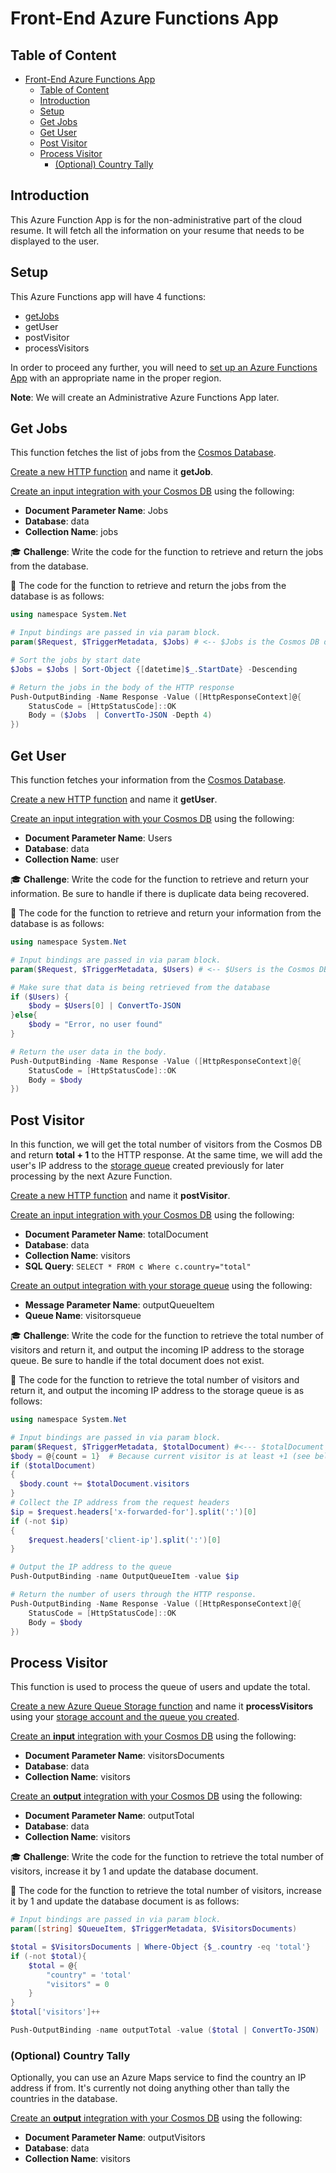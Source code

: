 # Front-End Azure Functions App

## Table of Content
- [Front-End Azure Functions App](#front-end-azure-functions-app)
  - [Table of Content](#table-of-content)
  - [Introduction](#introduction)
  - [Setup](#setup)
  - [Get Jobs](#get-jobs)
  - [Get User](#get-user)
  - [Post Visitor](#post-visitor)
  - [Process Visitor](#process-visitor)
    - [(Optional) Country Tally](#optional-country-tally)

## Introduction

This Azure Function App is for the non-administrative part of the cloud resume. It will fetch all the information on your resume that needs to be displayed to the user.

## Setup

This Azure Functions app will have 4 functions:
- [getJobs](#get-jobs)
- getUser
- postVisitor
- processVisitors

In order to proceed any further, you will need to [set up an Azure Functions App](./Azure-Functions_General-Operations.md#creating-an-azure-functions-app) with an appropriate name in the proper region.

**Note**: We will create an Administrative Azure Functions App later.

## Get Jobs
This function fetches the list of jobs from the [Cosmos Database](../CosmosDB/CosmosDBSetup.md).

[Create a new HTTP function](./Azure-Functions_General-Operations.md#creating-a-new-http-function) and name it **getJob**.

[Create an input integration with your Cosmos DB](./Azure-Functions_General-Operations.md#cosmosdb-integration) using the following:
- **Document Parameter Name**: Jobs
- **Database**: data
- **Collection Name**: jobs

:mortar_board: **Challenge**: Write the code for the function to retrieve and return the jobs from the database.

:key: The code for the function to retrieve and return the jobs from the database is as follows:

``` PowerShell
using namespace System.Net

# Input bindings are passed in via param block.
param($Request, $TriggerMetadata, $Jobs) # <-- $Jobs is the Cosmos DB data from the integration

# Sort the jobs by start date
$Jobs = $Jobs | Sort-Object {[datetime]$_.StartDate} -Descending

# Return the jobs in the body of the HTTP response
Push-OutputBinding -Name Response -Value ([HttpResponseContext]@{
    StatusCode = [HttpStatusCode]::OK
    Body = ($Jobs  | ConvertTo-JSON -Depth 4)
})
```

## Get User

This function fetches your information from the [Cosmos Database](../CosmosDB/CosmosDBSetup.md).

[Create a new HTTP function](./Azure-Functions_General-Operations.md#creating-a-new-http-function) and name it **getUser**.

[Create an input integration with your Cosmos DB](./Azure-Functions_General-Operations.md#cosmosdb-integration) using the following:
- **Document Parameter Name**: Users  
- **Database**: data
- **Collection Name**: user

:mortar_board: **Challenge**: Write the code for the function to retrieve and return your information. Be sure to handle if there is duplicate data being recovered.

:key: The code for the function to retrieve and return your information from the database is as follows:

``` PowerShell
using namespace System.Net

# Input bindings are passed in via param block.
param($Request, $TriggerMetadata, $Users) # <-- $Users is the Cosmos DB data from the integration

# Make sure that data is being retrieved from the database
if ($Users) {
    $body = $Users[0] | ConvertTo-JSON
}else{
    $body = "Error, no user found"
}

# Return the user data in the body.
Push-OutputBinding -Name Response -Value ([HttpResponseContext]@{
    StatusCode = [HttpStatusCode]::OK
    Body = $body
})
```

## Post Visitor

In this function, we will get the total number of visitors from the 
Cosmos DB and return **total + 1** to the HTTP response. At the same time, we will add the user's IP address to the [storage queue](../AzureStorage/AzureStorage.md#visitors-processing-queue) created previously for later processing by the next Azure Function.

[Create a new HTTP function](./Azure-Functions_General-Operations.md#creating-a-new-http-function) and name it **postVisitor**.

[Create an input integration with your Cosmos DB](./Azure-Functions_General-Operations.md#cosmosdb-integration) using the following:
- **Document Parameter Name**: totalDocument  
- **Database**: data
- **Collection Name**: visitors
- **SQL Query**: `SELECT * FROM c Where c.country="total"`

[Create an output integration with your storage queue](./Azure-Functions_General-Operations.md#storage-queue-integration) using the following:
- **Message Parameter Name**: outputQueueItem
- **Queue Name**: visitorsqueue

:mortar_board: **Challenge**: Write the code for the function to retrieve the total number of visitors and return it, and output the incoming IP address to the storage queue. Be sure to handle if the total document does not exist.

:key: The code for the function to retrieve the total number of visitors and return it, and output the incoming IP address to the storage queue is as follows:

``` PowerShell
using namespace System.Net

# Input bindings are passed in via param block.
param($Request, $TriggerMetadata, $totalDocument) #<--- $totalDocument is retrieved from the database
$body = @{count = 1}  # Because current visitor is at least +1 (see below)
if ($totalDocument)
{
  $body.count += $totalDocument.visitors
}
# Collect the IP address from the request headers
$ip = $request.headers['x-forwarded-for'].split(':')[0]
if (-not $ip)
{
    $request.headers['client-ip'].split(':')[0]
}

# Output the IP address to the queue
Push-OutputBinding -name OutputQueueItem -value $ip

# Return the number of users through the HTTP response.
Push-OutputBinding -Name Response -Value ([HttpResponseContext]@{
    StatusCode = [HttpStatusCode]::OK
    Body = $body
})
```

## Process Visitor

This function is used to process the queue of users and update the total.

[Create a new Azure Queue Storage function](./Azure-Functions_General-Operations.md#creating-a-new-azure-queue-storage-function) and name it **processVisitors** using your [storage account and the queue you created](../AzureStorage/AzureStorage.md).

[Create an **input** integration with your Cosmos DB](./Azure-Functions_General-Operations.md#cosmosdb-integration) using the following:
- **Document Parameter Name**: visitorsDocuments  
- **Database**: data
- **Collection Name**: visitors

[Create an **output** integration with your Cosmos DB](./Azure-Functions_General-Operations.md#cosmosdb-integration) using the following:
- **Document Parameter Name**: outputTotal  
- **Database**: data
- **Collection Name**: visitors

:mortar_board: **Challenge**: Write the code for the function to retrieve the total number of visitors, increase it by 1 and update the database document.

:key: The code for the function to retrieve the total number of visitors, increase it by 1 and update the database document is as follows:

``` PowerShell
# Input bindings are passed in via param block.
param([string] $QueueItem, $TriggerMetadata, $VisitorsDocuments)

$total = $VisitorsDocuments | Where-Object {$_.country -eq 'total'}
if (-not $total){
    $total = @{
        "country" = 'total'
        "visitors" = 0
    }
}
$total['visitors']++

Push-OutputBinding -name outputTotal -value ($total | ConvertTo-JSON)
```

### (Optional) Country Tally
Optionally, you can use an Azure Maps service to find the country an IP address if from. It's currently not doing anything other than tally the countries in the database.

[Create an **output** integration with your Cosmos DB](./Azure-Functions_General-Operations.md#cosmosdb-integration) using the following:
- **Document Parameter Name**: outputVisitors  
- **Database**: data
- **Collection Name**: visitors
